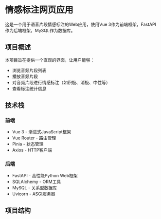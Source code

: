 # 情感标注网页应用

这是一个用于语音片段情感标注的Web应用，使用Vue 3作为前端框架，FastAPI作为后端框架，MySQL作为数据库。

## 项目概述

本项目旨在提供一个直观的界面，让用户能够：
- 浏览音频片段列表
- 播放音频片段
- 对音频片段进行情感标注（如积极、消极、中性等）
- 查看标注统计信息

## 技术栈

### 前端
- Vue 3 - 渐进式JavaScript框架
- Vue Router - 路由管理
- Pinia - 状态管理
- Axios - HTTP客户端

### 后端
- FastAPI - 高性能Python Web框架
- SQLAlchemy - ORM工具
- MySQL - 关系型数据库
- Uvicorn - ASGI服务器

## 项目结构